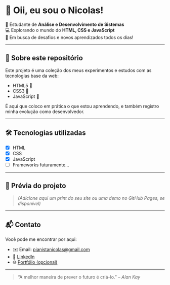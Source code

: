 # 👋 Oii, eu sou o Nicolas!

🌱 Estudante de **Análise e Desenvolvimento de Sistemas**  
💻 Explorando o mundo do **HTML, CSS e JavaScript**  
🚀 Em busca de desafios e novos aprendizados todos os dias!

---

## 📁 Sobre este repositório

Este projeto é uma coleção dos meus experimentos e estudos com as tecnologias base da web:

- HTML5 🧱
- CSS3 🎨
- JavaScript 🔧

É aqui que coloco em prática o que estou aprendendo, e também registro minha evolução como desenvolvedor.

---

## 🛠️ Tecnologias utilizadas

- [x] HTML
- [x] CSS
- [x] JavaScript
- [ ] Frameworks futuramente...

---

## 📸 Prévia do projeto

> *(Adicione aqui um print do seu site ou uma demo no GitHub Pages, se disponível)*

---

## 📬 Contato

Você pode me encontrar por aqui:

- ✉️ Email: pianistanicolas@gmail.com
- 💼 [LinkedIn](https://www.linkedin.com/in/nicolas-tagliaboa-crepaldi)
- 🌐 [Portfólio (opcional)](https://seuportfolio.com)

---

> “A melhor maneira de prever o futuro é criá-lo.” – *Alan Kay*
